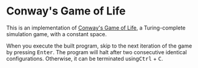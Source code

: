 # Conway's Game of Life

This is an implementation of [Conway's Game of
Life](https://en.wikipedia.org/wiki/Conway%27s_Game_of_Life), a Turing-complete
simulation game, with a constant space.

When you execute the built program, skip to the next iteration of the game by
pressing <kbd>Enter</kbd>. The program will halt after two consecutive identical
configurations. Otherwise, it can be terminated using<kbd>Ctrl</kbd> +
<kbd>C</kbd>.
